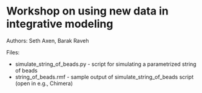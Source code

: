 # Workshop on using new data in integrative modeling

Authors: Seth Axen, Barak Raveh

Files:

- simulate_string_of_beads.py - script for simulating a parametrized string of beads
- string_of_beads.rmf - sample output of simulate_string_of_beads script (open in e.g., Chimera)
